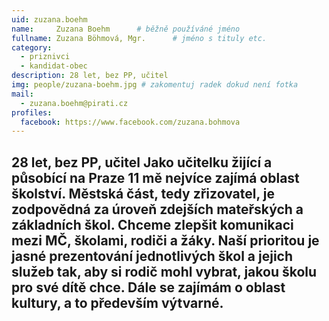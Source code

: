 ```yaml
---
uid: zuzana.boehm
name:     Zuzana Boehm  	# běžně používáné jméno
fullname: Zuzana Böhmová, Mgr.  	# jméno s tituly etc.
category:
  - priznivci
  - kandidat-obec
description: 28 let, bez PP, učitel
img: people/zuzana-boehm.jpg # zakomentuj radek dokud není fotka
mail:
  - zuzana.boehm@pirati.cz
profiles:
  facebook: https://www.facebook.com/zuzana.bohmova
---
```

28 let, bez PP, učitel
Jako učitelku žijící a působící na Praze 11 mě nejvíce zajímá oblast školství. Městská část, tedy zřizovatel, je zodpovědná za úroveň zdejších mateřských a základních škol. Chceme zlepšit komunikaci mezi MČ, školami, rodiči a žáky. Naší prioritou je jasné prezentování jednotlivých škol a jejich služeb tak, aby si rodič mohl vybrat, jakou školu pro své dítě chce. Dále se zajímám o oblast kultury, a to především výtvarné.
---
